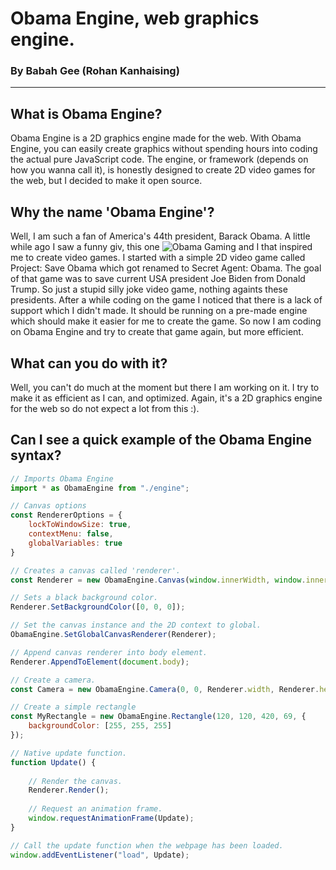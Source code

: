 # Obama Engine, web graphics engine.

### By Babah Gee (Rohan Kanhaising)

- - -

## What is Obama Engine?
Obama Engine is a 2D graphics engine made for the web. With Obama Engine, you can easily create graphics without spending hours into coding the actual pure JavaScript code. 
The engine, or framework (depends on how you wanna call it), is honestly designed to create 2D video games for the web, but I decided to make it open source. 

## Why the name 'Obama Engine'?
Well, I am such a fan of America's 44th president, Barack Obama. A little while ago I saw a funny giv, this one ![Obama Gaming](https://tenor.com/view/obama-gaming-sphere-gif-14514677) and I 
that inspired me to create video games. I started with a simple 2D video game called Project: Save Obama which got renamed to Secret Agent: Obama. The goal of that game
was to save current USA president Joe Biden from Donald Trump. So just a stupid silly joke video game, nothing againts these presidents. After a while coding on the game I noticed
that there is a lack of support which I didn't made. It should be running on a pre-made engine which should make it easier for me to create the game. So now I am coding on Obama Engine
and try to create that game again, but more efficient.

## What can you do with it?
Well, you can't do much at the moment but there I am working on it. I try to make it as efficient as I can, and optimized. Again, it's a 2D graphics engine for the web so do not expect
a lot from this :).

## Can I see a quick example of the Obama Engine syntax?
```javascript
// Imports Obama Engine
import * as ObamaEngine from "./engine";

// Canvas options
const RendererOptions = {
    lockToWindowSize: true,
    contextMenu: false,
    globalVariables: true
}

// Creates a canvas called 'renderer'.
const Renderer = new ObamaEngine.Canvas(window.innerWidth, window.innerHeight, RendererOptions);

// Sets a black background color.
Renderer.SetBackgroundColor([0, 0, 0]);

// Set the canvas instance and the 2D context to global.
ObamaEngine.SetGlobalCanvasRenderer(Renderer);

// Append canvas renderer into body element.
Renderer.AppendToElement(document.body);

// Create a camera.
const Camera = new ObamaEngine.Camera(0, 0, Renderer.width, Renderer.height).ApplyTo(Renderer);

// Create a simple rectangle
const MyRectangle = new ObamaEngine.Rectangle(120, 120, 420, 69, {
	backgroundColor: [255, 255, 255]
});

// Native update function.
function Update() {
	
	// Render the canvas.
	Renderer.Render();
	
	// Request an animation frame.
	window.requestAnimationFrame(Update);
}

// Call the update function when the webpage has been loaded.
window.addEventListener("load", Update);
```
